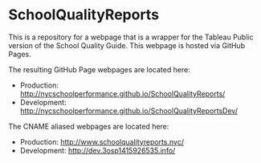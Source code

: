 # SchoolQualityReports

This is a repository for a webpage that is a wrapper for the Tableau Public version of the School Quality Guide.  This webpage is hosted via GitHub Pages.

The resulting GitHub Page webpages are located here:
* Production: http://nycschoolperformance.github.io/SchoolQualityReports/
* Development: http://nycschoolperformance.github.io/SchoolQualityReportsDev/

The CNAME aliased webpages are located here:
* Production: http://www.schoolqualityreports.nyc/
* Development: http://dev.3osp1415926535.info/
